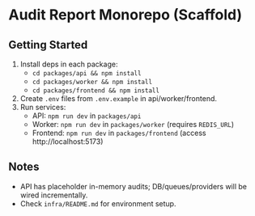 # Audit Report Monorepo (Scaffold)

## Getting Started
1. Install deps in each package:
   - `cd packages/api && npm install`
   - `cd packages/worker && npm install`
   - `cd packages/frontend && npm install`
2. Create `.env` files from `.env.example` in api/worker/frontend.
3. Run services:
   - API: `npm run dev` in `packages/api`
   - Worker: `npm run dev` in `packages/worker` (requires `REDIS_URL`)
   - Frontend: `npm run dev` in `packages/frontend` (access http://localhost:5173)

## Notes
- API has placeholder in-memory audits; DB/queues/providers will be wired incrementally.
- Check `infra/README.md` for environment setup.